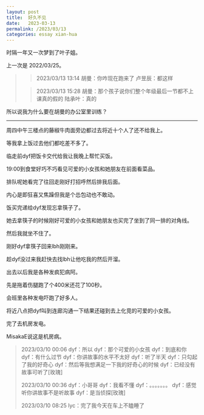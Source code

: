 ```yaml
---
layout: post
title:  好久不见
date:   2023-03-13
permalink: /2023/03/13
categories: essay xian-hua
---
```


时隔一年又一次梦到了叶子姐。

上一次是 2022/03/25。

>   >   2023/03/13 13:14
>   >   胡曼：你咋现在跑来了
>   >   卢昱辰：都这样
>   
>   >   2023/03/13 15:28
>   >   胡曼：那个孩子说你们整个年级最后一节都不上课真的假的
>   >   陆承叶：真的

所以说我为什么要在胡曼的办公室里训练？

___

周四中午三楼点的藤椒牛肉面旁边都过去将近十个人了还不给我上。

等我拿上饭过去他们都吃差不多了。

临走前dyf把饭卡交代给我让我晚上帮忙买饭。

19:00到食堂好巧不巧看见可爱的小女孩和她朋友在前面看菜品。

排队呢她看完了往回走刚好打招呼然后排我后面。

内心是即狂喜又焦躁但我是个怂包动也不敢动。

饭买完递给dyf发现忘拿筷子了。

她去拿筷子的时候刚好可爱的小女孩和她朋友也买完了坐到了同一排的对角线。

然后我就坐不住了。

刚好dyf拿筷子回来lbh刚刚来。

趁dyf没过来我赶快去找lbh让他吃我的然后开溜。

出去以后我是各种发疯犯病阿。

先是拖着伤腿跑了个400米还花了100秒。

会班里各种发电吓跑了好多人。

将近八点把dyf叫到连廊沟通一下结果还碰到去上化竞的可爱的小女孩。

完了去机房发电。

MisakaE说这是机房病。

>   2023/03/10 00:06
>   dyf：所以
>   dyf：那个可爱的小女孩
>   dyf：到底和你
>   dyf：有什么过节
>   dyf：你讲故事的水平不太好
>   dyf：听了半天
>   dyf：只勾起了我的好奇心
>   dyf：然后等我想满足一下我的好奇心的时候
>   dyf：已经没有故事可听了[玫瑰]
>
>   2023/03/10 00:36
>   dyf：小哥哥
>   dyf：我看不懂
>   dyf：。。。。。。。
>   dyf：感觉听你讲故事不是听故事
>   dyf：是当侦探[玫瑰]
>
>   2023/03/10 08:25
>   lyc：完了我今天在车上不瞌睡了